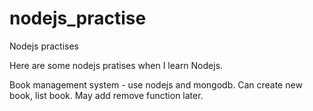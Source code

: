 nodejs_practise
===============

Nodejs practises

Here are some nodejs pratises when I learn Nodejs.

Book management system - use nodejs and mongodb. Can create new book, list book. May add remove function later.
